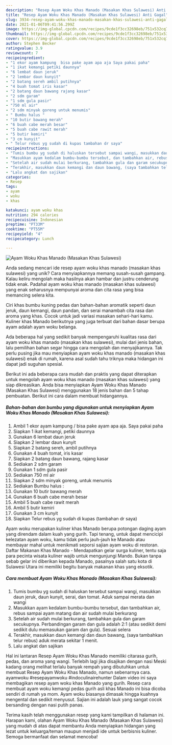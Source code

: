 ```yaml
---
description: "Resep Ayam Woku Khas Manado (Masakan Khas Sulawesi) Anti Gagal"
title: "Resep Ayam Woku Khas Manado (Masakan Khas Sulawesi) Anti Gagal"
slug: 3934-resep-ayam-woku-khas-manado-masakan-khas-sulawesi-anti-gagal
date: 2021-01-06T09:41:56.299Z
image: https://img-global.cpcdn.com/recipes/9cde1f3cc32698eb/751x532cq70/ayam-woku-khas-manado-masakan-khas-sulawesi-foto-resep-utama.jpg
thumbnail: https://img-global.cpcdn.com/recipes/9cde1f3cc32698eb/751x532cq70/ayam-woku-khas-manado-masakan-khas-sulawesi-foto-resep-utama.jpg
cover: https://img-global.cpcdn.com/recipes/9cde1f3cc32698eb/751x532cq70/ayam-woku-khas-manado-masakan-khas-sulawesi-foto-resep-utama.jpg
author: Stephen Becker
ratingvalue: 3.9
reviewcount: 7
recipeingredient:
- "1 ekor ayam kampung  bisa pake ayam apa aja Saya pakai paha"
- "1 ikat kemangi petiki daunnya"
- "6 lembat daun jeruk"
- "2 lembar daun kunyit"
- "2 batang sereh ambil putihnya"
- "4 buah tomat iris kasar"
- "2 batang daun bawang rajang kasar"
- "2 sdm garam"
- "1 sdm gula pasir"
- "750 ml air"
- "2 sdm minyak goreng untuk menumis"
- " Bumbu halus "
- "10 butir bawang merah"
- "6 buah cabe merah besar"
- "5 buah cabe rawit merah"
- "5 butir kemiri"
- "3 cm kunyit"
- " Telur rebus yg sudah di kupas tambahan dr saya"
recipeinstructions:
- "Tumis bumbu yg sudah di haluskan tersebut sampai wangi, masukkan daun jeruk, daun kunyit, serai, dan tomat. Aduk sampai merata dan wangi"
- "Masukkan ayam kedalam bumbu-bumbu tersebut, dan tambahkan air, rebus sampai ayam matang dan air sudah mulai berkurang"
- "Setelah air sudah mulai berkurang, tambahkan gula dan garam secukupnya. Perbandingan garam dan gula adalah 2:1 (atau sedikit demi sedikit dulu memasukan garam dan gula). Sesuai selera"
- "Terakhir, masukkan daun kemangi dan daun bawang, (saya tambahkan telur rebus) aduk merata sekitar 1 menit."
- "Lalu angkat dan sajikan"
categories:
- Resep
tags:
- ayam
- woku
- khas

katakunci: ayam woku khas 
nutrition: 294 calories
recipecuisine: Indonesian
preptime: "PT33M"
cooktime: "PT55M"
recipeyield: "4"
recipecategory: Lunch

---
```



![Ayam Woku Khas Manado (Masakan Khas Sulawesi)](https://img-global.cpcdn.com/recipes/9cde1f3cc32698eb/751x532cq70/ayam-woku-khas-manado-masakan-khas-sulawesi-foto-resep-utama.jpg)

Anda sedang mencari ide resep ayam woku khas manado (masakan khas sulawesi) yang unik? Cara menyiapkannya memang susah-susah gampang. Kalau keliru mengolah maka hasilnya akan hambar dan justru cenderung tidak enak. Padahal ayam woku khas manado (masakan khas sulawesi) yang enak seharusnya mempunyai aroma dan cita rasa yang bisa memancing selera kita.

Ciri khas bumbu kuning pedas dan bahan-bahan aromatik seperti daun jeruk, daun kemangi, daun pandan, dan serai manambah cita rasa dan aroma yang khas. Cocok untuk jadi variasi masakan sehari-hari kamu. Kuliner khas Manado berikutnya yang juga terbuat dari bahan dasar berupa ayam adalah ayam woku belanga.

Ada beberapa hal yang sedikit banyak mempengaruhi kualitas rasa dari ayam woku khas manado (masakan khas sulawesi), mulai dari jenis bahan, lalu pemilihan bahan segar hingga cara mengolah dan menyajikannya. Tak perlu pusing jika mau menyiapkan ayam woku khas manado (masakan khas sulawesi) enak di rumah, karena asal sudah tahu triknya maka hidangan ini dapat jadi suguhan spesial.


Berikut ini ada beberapa cara mudah dan praktis yang dapat diterapkan untuk mengolah ayam woku khas manado (masakan khas sulawesi) yang siap dikreasikan. Anda bisa menyiapkan Ayam Woku Khas Manado (Masakan Khas Sulawesi) menggunakan 18 jenis bahan dan 5 tahap pembuatan. Berikut ini cara dalam membuat hidangannya.

<!--inarticleads1-->

##### Bahan-bahan dan bumbu yang digunakan untuk menyiapkan Ayam Woku Khas Manado (Masakan Khas Sulawesi):

1. Ambil 1 ekor ayam kampung / bisa pake ayam apa aja. Saya pakai paha
1. Siapkan 1 ikat kemangi, petiki daunnya
1. Gunakan 6 lembat daun jeruk
1. Siapkan 2 lembar daun kunyit
1. Siapkan 2 batang sereh, ambil putihnya
1. Gunakan 4 buah tomat, iris kasar
1. Siapkan 2 batang daun bawang, rajang kasar
1. Sediakan 2 sdm garam
1. Gunakan 1 sdm gula pasir
1. Sediakan 750 ml air
1. Siapkan 2 sdm minyak goreng, untuk menumis
1. Sediakan  Bumbu halus :
1. Gunakan 10 butir bawang merah
1. Gunakan 6 buah cabe merah besar
1. Ambil 5 buah cabe rawit merah
1. Ambil 5 butir kemiri
1. Gunakan 3 cm kunyit
1. Siapkan  Telur rebus yg sudah di kupas (tambahan dr saya)


Ayam woku merupakan kuliner khas Manado berupa potongan daging ayam yang direndam dalam kuah yang gurih. Tapi tenang, untuk dapat mencicipi kelezatan ayam woku, kamu tidak perlu jauh-jauh ke Manado atau membayar mahal untuk menikmati seporsi sajian ayam woku di restoran. Daftar Makanan Khas Manado - Mendapatkan gelar surga kuliner, tentu saja para pecinta wisata kuliner wajib untuk mengunjungi Mando. Bukan tanpa sebab gelar ini diberikan kepada Manado, pasalnya salah satu kota di Sulawesi Utara ini memiliki begitu banyak makanan khas yang eksotik. 

<!--inarticleads2-->

##### Cara membuat Ayam Woku Khas Manado (Masakan Khas Sulawesi):

1. Tumis bumbu yg sudah di haluskan tersebut sampai wangi, masukkan daun jeruk, daun kunyit, serai, dan tomat. Aduk sampai merata dan wangi
1. Masukkan ayam kedalam bumbu-bumbu tersebut, dan tambahkan air, rebus sampai ayam matang dan air sudah mulai berkurang
1. Setelah air sudah mulai berkurang, tambahkan gula dan garam secukupnya. Perbandingan garam dan gula adalah 2:1 (atau sedikit demi sedikit dulu memasukan garam dan gula). Sesuai selera
1. Terakhir, masukkan daun kemangi dan daun bawang, (saya tambahkan telur rebus) aduk merata sekitar 1 menit.
1. Lalu angkat dan sajikan


Hal ini lantaran Resep Ayam Woku Khas Manado memiliki citarasa gurih, pedas, dan aroma yang wangi. Terlebih lagi jika disajikan dengan nasi Meski kadang orang melihat terlalu banyak rempah yang dibutuhkan untuk membuat Resep Ayam Woku Khas Manado, namun sebenarnya cara. ayamwoku #resepayamwoku #indoculinairehunter Dalam video ini saya membagikan resep ayam woku khas Manado yang gurih. Resep cara membuat ayam woku kemangi pedas gurih asli khas Manado ini bisa dicoba sendiri di rumah ya mom. Ayam woku biasanya dimasak hingga kuahnya mengental dan sedikit menyusut. Sajian ini adalah lauk yang sangat cocok bersanding dengan nasi putih panas. 

Terima kasih telah menggunakan resep yang kami tampilkan di halaman ini. Harapan kami, olahan Ayam Woku Khas Manado (Masakan Khas Sulawesi) yang mudah di atas dapat membantu Anda menyiapkan hidangan yang lezat untuk keluarga/teman maupun menjadi ide untuk berbisnis kuliner. Semoga bermanfaat dan selamat mencoba!
